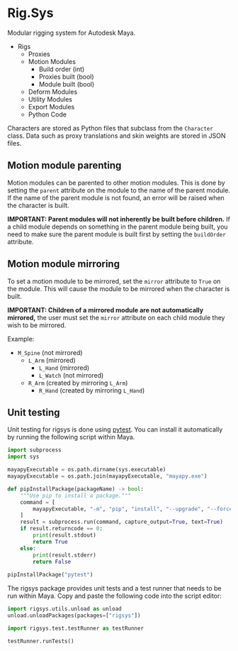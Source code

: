 # Rig.Sys

Modular rigging system for Autodesk Maya.

- Rigs
  - Proxies
  - Motion Modules
    - Build order (int)
    - Proxies built (bool)
    - Module built (bool)
  - Deform Modules
  - Utility Modules
  - Export Modules
  - Python Code

Characters are stored as Python files that subclass from the `Character` class. Data such as proxy translations and skin
weights are stored in JSON files.

## Motion module parenting

Motion modules can be parented to other motion modules. This is done by setting the `parent` attribute on the module to the name of the parent module. If the name of the parent module is not found, an error will be raised when the character is built.

**IMPORTANT: Parent modules will not inherently be built before children.** If a child module depends on something in the parent module being built, you need to make sure the parent module is built first by setting the `buildOrder` attribute.

## Motion module mirroring

To set a motion module to be mirrored, set the `mirror` attribute to `True` on the module. This will cause the module to be mirrored when the character is built.

**IMPORTANT: Children of a mirrored module are not automatically mirrored,** the user must set the `mirror` attribute on each child module they wish to be mirrored.

Example:

- `M_Spine` (not mirrored)
  - `L_Arm` (mirrored)
    - `L_Hand` (mirrored)
    - `L_Watch` (not mirrored)
  - `R_Arm` (created by mirroring `L_Arm`)
    - `R_Hand` (created by mirroring `L_Hand`)

## Unit testing

Unit testing for rigsys is done using [pytest](https://docs.pytest.org/en/7.4.x/). You can install it automatically by running the following script within Maya.

```python
import subprocess
import sys

mayapyExecutable = os.path.dirname(sys.executable)
mayapyExecutable = os.path.join(mayapyExecutable, "mayapy.exe")

def pipInstallPackage(packageName) -> bool:
    """Use pip to install a package."""
    command = [
        mayapyExecutable, "-m", "pip", "install", "--upgrade", "--force-reinstall", packageName
    ]
    result = subprocess.run(command, capture_output=True, text=True)
    if result.returncode == 0:
        print(result.stdout)
        return True
    else:
        print(result.stderr)
        return False
        
pipInstallPackage("pytest")
```

The rigsys package provides unit tests and a test runner that needs to be run within Maya. Copy and paste the following code into the script editor:

```python
import rigsys.utils.unload as unload
unload.unloadPackages(packages=["rigsys"])

import rigsys.test.testRunner as testRunner

testRunner.runTests()
```
